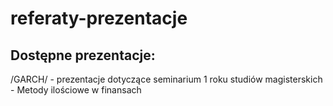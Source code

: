 # referaty-prezentacje

## Dostępne prezentacje:
/GARCH/ - prezentacje dotyczące seminarium 1 roku studiów magisterskich - Metody ilościowe w finansach
